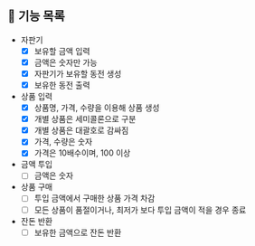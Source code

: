 ## 🚀 기능 목록

* 자판기
  * [x] 보유할 금액 입력
  * [x] 금액은 숫자만 가능
  * [x] 자판기가 보유할 동전 생성
  * [x] 보유한 동전 출력
* 상품 입력
  * [x] 상품명, 가격, 수량을 이용해 상품 생성
  * [x] 개별 상품은 세미콜론으로 구분
  * [x] 개별 상품은 대괄호로 감싸짐
  * [x] 가격, 수량은 숫자
  * [x] 가격은 10배수이며, 100 이상
* 금액 투입
  * [ ] 금액은 숫자
* 상품 구매
  * [ ] 투입 금액에서 구매한 상품 가격 차감
  * [ ] 모든 상품이 품절이거나, 최저가 보다 투입 금액이 적을 경우 종료
* 잔돈 반환
  * [ ] 보유한 금액으로 잔돈 반환